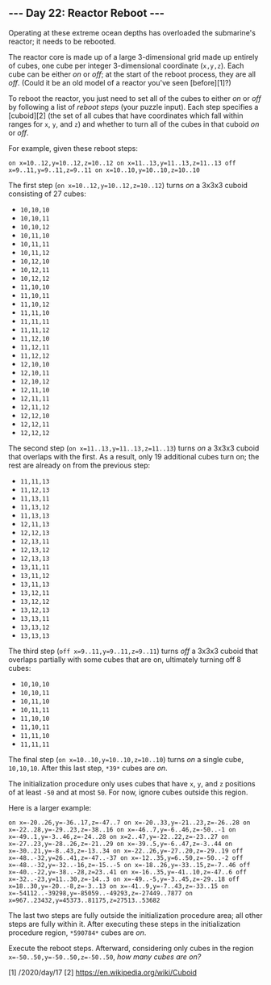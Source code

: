 ## --- Day 22: Reactor Reboot ---

Operating at these extreme ocean depths has overloaded the submarine's reactor; it needs to be rebooted.

The reactor core is made up of a large 3-dimensional grid made up entirely of cubes, one cube per integer 3-dimensional coordinate (`x,y,z`). Each cube can be either *on* or *off*; at the start of the
reboot process, they are all *off*. (Could it be an old model of a reactor you've seen [before][1]?)

To reboot the reactor, you just need to set all of the cubes to either *on* or *off* by following a list of *reboot steps* (your puzzle input). Each step specifies a [cuboid][2] (the set of all cubes
that have coordinates which fall within ranges for `x`, `y`, and `z`) and whether to turn all of the cubes in that cuboid *on* or *off*.

For example, given these reboot steps:

`on x=10..12,y=10..12,z=10..12
on x=11..13,y=11..13,z=11..13
off x=9..11,y=9..11,z=9..11
on x=10..10,y=10..10,z=10..10
`

The first step (`on x=10..12,y=10..12,z=10..12`) turns *on* a 3x3x3 cuboid consisting of 27 cubes:

* `10,10,10`
* `10,10,11`
* `10,10,12`
* `10,11,10`
* `10,11,11`
* `10,11,12`
* `10,12,10`
* `10,12,11`
* `10,12,12`
* `11,10,10`
* `11,10,11`
* `11,10,12`
* `11,11,10`
* `11,11,11`
* `11,11,12`
* `11,12,10`
* `11,12,11`
* `11,12,12`
* `12,10,10`
* `12,10,11`
* `12,10,12`
* `12,11,10`
* `12,11,11`
* `12,11,12`
* `12,12,10`
* `12,12,11`
* `12,12,12`

The second step (`on x=11..13,y=11..13,z=11..13`) turns *on* a 3x3x3 cuboid that overlaps with the first. As a result, only 19 additional cubes turn on; the rest are already on from the previous step:

* `11,11,13`
* `11,12,13`
* `11,13,11`
* `11,13,12`
* `11,13,13`
* `12,11,13`
* `12,12,13`
* `12,13,11`
* `12,13,12`
* `12,13,13`
* `13,11,11`
* `13,11,12`
* `13,11,13`
* `13,12,11`
* `13,12,12`
* `13,12,13`
* `13,13,11`
* `13,13,12`
* `13,13,13`

The third step (`off x=9..11,y=9..11,z=9..11`) turns *off* a 3x3x3 cuboid that overlaps partially with some cubes that are on, ultimately turning off 8 cubes:

* `10,10,10`
* `10,10,11`
* `10,11,10`
* `10,11,11`
* `11,10,10`
* `11,10,11`
* `11,11,10`
* `11,11,11`

The final step (`on x=10..10,y=10..10,z=10..10`) turns *on* a single cube, `10,10,10`. After this last step, `*39*` cubes are *on*.

The initialization procedure only uses cubes that have `x`, `y`, and `z` positions of at least `-50` and at most `50`. For now, ignore cubes outside this region.

Here is a larger example:

`on x=-20..26,y=-36..17,z=-47..7
on x=-20..33,y=-21..23,z=-26..28
on x=-22..28,y=-29..23,z=-38..16
on x=-46..7,y=-6..46,z=-50..-1
on x=-49..1,y=-3..46,z=-24..28
on x=2..47,y=-22..22,z=-23..27
on x=-27..23,y=-28..26,z=-21..29
on x=-39..5,y=-6..47,z=-3..44
on x=-30..21,y=-8..43,z=-13..34
on x=-22..26,y=-27..20,z=-29..19
off x=-48..-32,y=26..41,z=-47..-37
on x=-12..35,y=6..50,z=-50..-2
off x=-48..-32,y=-32..-16,z=-15..-5
on x=-18..26,y=-33..15,z=-7..46
off x=-40..-22,y=-38..-28,z=23..41
on x=-16..35,y=-41..10,z=-47..6
off x=-32..-23,y=11..30,z=-14..3
on x=-49..-5,y=-3..45,z=-29..18
off x=18..30,y=-20..-8,z=-3..13
on x=-41..9,y=-7..43,z=-33..15
on x=-54112..-39298,y=-85059..-49293,z=-27449..7877
on x=967..23432,y=45373..81175,z=27513..53682
`

The last two steps are fully outside the initialization procedure area; all other steps are fully within it. After executing these steps in the initialization procedure region, `*590784*` cubes are
*on*.

Execute the reboot steps. Afterward, considering only cubes in the region `x=-50..50,y=-50..50,z=-50..50`, *how many cubes are on?*

[1] /2020/day/17
[2] https://en.wikipedia.org/wiki/Cuboid
